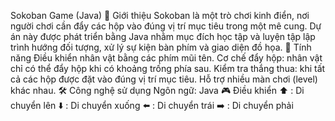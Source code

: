Sokoban Game (Java)
📌 Giới thiệu
Sokoban là một trò chơi kinh điển, nơi người chơi cần đẩy các hộp vào đúng vị trí mục tiêu trong một mê cung.
Dự án này được phát triển bằng Java nhằm mục đích học tập và luyện tập lập trình hướng đối tượng, xử lý sự kiện bàn phím và giao diện đồ họa.
🚀 Tính năng
Điều khiển nhân vật bằng các phím mũi tên.
Cơ chế đẩy hộp: nhân vật chỉ có thể đẩy hộp khi có khoảng trống phía sau.
Kiểm tra thắng thua: khi tất cả các hộp được đặt vào đúng vị trí mục tiêu.
Hỗ trợ nhiều màn chơi (level) khác nhau.
🛠️ Công nghệ sử dụng
Ngôn ngữ: Java
🎮 Điều khiển
⬆️ : Di chuyển lên
⬇️ : Di chuyển xuống
⬅️ : Di chuyển trái
➡️ : Di chuyển phải
